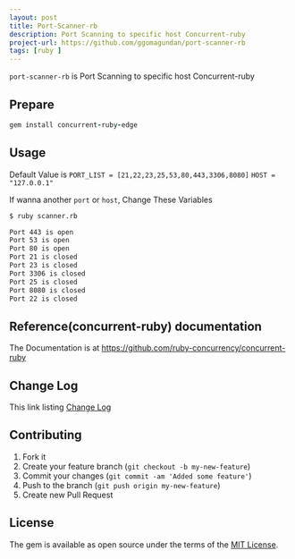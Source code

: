 ```yaml
---
layout: post
title: Port-Scanner-rb
description: Port Scanning to specific host Concurrent-ruby
project-url: https://github.com/ggomagundan/port-scanner-rb
tags: [ruby ]
---
```


`port-scanner-rb` is Port Scanning to specific host 
Concurrent-ruby


## Prepare

```ruby
gem install concurrent-ruby-edge
```

## Usage

Default Value is 
`PORT_LIST = [21,22,23,25,53,80,443,3306,8080]`
`HOST = "127.0.0.1"`

If wanna another `port` or `host`, Change These Variables

```sh
$ ruby scanner.rb

Port 443 is open
Port 53 is open
Port 80 is open
Port 21 is closed
Port 23 is closed
Port 3306 is closed
Port 25 is closed
Port 8080 is closed
Port 22 is closed

```


## Reference(concurrent-ruby) documentation 

The Documentation is at
https://github.com/ruby-concurrency/concurrent-ruby

## Change Log


This link listing [Change Log](https://github.com/ggomagundan/port-scanner-rb/blob/master/CHANGE_LOG.md)


## Contributing

1. Fork it
2. Create your feature branch (`git checkout -b my-new-feature`)
3. Commit your changes (`git commit -am 'Added some feature'`)
4. Push to the branch (`git push origin my-new-feature`)
5. Create new Pull Request


## License

The gem is available as open source under the terms of the [MIT
License](http://opensource.org/licenses/MIT).
